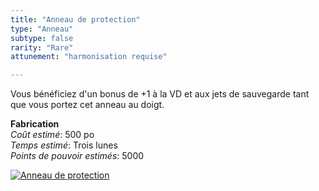 ```yaml
---
title: "Anneau de protection"
type: "Anneau"
subtype: false
rarity: "Rare"
attunement: "harmonisation requise"

---
```

Vous bénéficiez d'un bonus de +1 à la VD et aux jets de sauvegarde tant que vous portez cet anneau au doigt.  

**Fabrication**  
*Coût estimé*: 500 po  
*Temps estimé*: Trois lunes  
*Points de pouvoir estimés*: 5000    

[![Anneau de protection](https://www.douaratil.fr/illustrations/objet/anneaudeprotection300.jpeg)](https://www.douaratil.fr/illustrations/objet/anneaudeprotection.jpeg)  